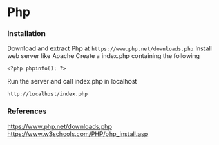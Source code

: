 # Php

### Installation
Download and extract Php at `https://www.php.net/downloads.php`
Install web server like Apache
Create a index.php containing the following

```
<?php phpinfo(); ?>
```

Run the server and call index.php in localhost
```
http://localhost/index.php
```

### References
https://www.php.net/downloads.php
https://www.w3schools.com/PHP/php_install.asp
